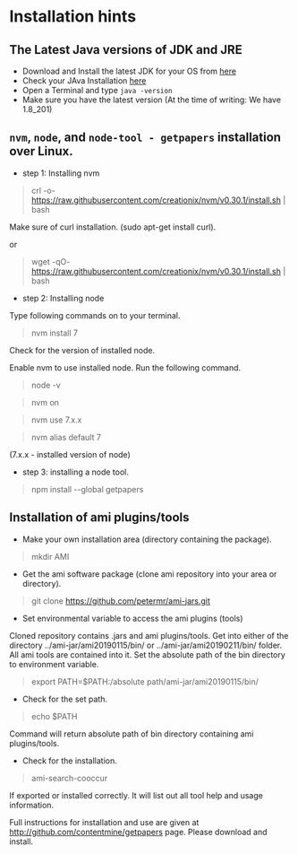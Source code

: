 # Installation hints

## The Latest Java versions of JDK and JRE

   - Download and Install the latest JDK for your OS from <a href=https://www.oracle.com/technetwork/java/javase/downloads/jdk8-downloads-2133151.html>here</a>
   - Check your JAva Installation <a href=https://www.java.com/en/download/help/version_manual.xml>here</a>
   - Open a Terminal and type <code>java -version</code>
   - Make sure you have the latest version (At the time of writing: We have 1.8_201)

## `nvm`, `node`, and `node-tool - getpapers` installation over Linux.

- step 1: Installing nvm  

>crl -o- https://raw.githubusercontent.com/creationix/nvm/v0.30.1/install.sh | bash

Make sure of curl installation. (sudo apt-get install curl).

or

>wget -qO- https://raw.githubusercontent.com/creationix/nvm/v0.30.1/install.sh | bash

- step 2: Installing node

Type following commands on to your terminal.

>nvm install 7

Check for the version of installed node.

Enable nvm to use installed node. Run the following command.
 
>node -v
 
>nvm on

>nvm use 7.x.x

>nvm alias default 7

(7.x.x - installed version of node) 

- step 3: installing a node tool.

>npm install --global getpapers

## Installation of ami plugins/tools

- Make your own installation area (directory containing the package).
   
> mkdir AMI

- Get the ami software package (clone ami repository into your area or directory).  

> git clone https://github.com/petermr/ami-jars.git

- Set environmental variable to access the ami plugins (tools)

Cloned repository contains .jars and ami plugins/tools. Get into either of the directory ../ami-jar/ami20190115/bin/ or 
../ami-jar/ami20190211/bin/ folder. All ami tools are contained into it. Set the absolute path of the bin directory to environment variable.

> export PATH=$PATH:/absolute path/ami-jar/ami20190115/bin/


- Check for the set path.

> echo $PATH

Command will return absolute path of bin directory containing ami plugins/tools.

- Check for the installation.

> ami-search-cooccur 

If exported or installed correctly. It will list out all tool help and usage information.


Full instructions for installation and use are given at http://github.com/contentmine/getpapers page. Please download and install.




